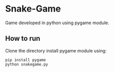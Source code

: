 # Snake-Game
Game developed in python using pygame module.
## How to run
Clone the directory
install pygame module using: 
```
pip install pygame
python snakegame.py
```

